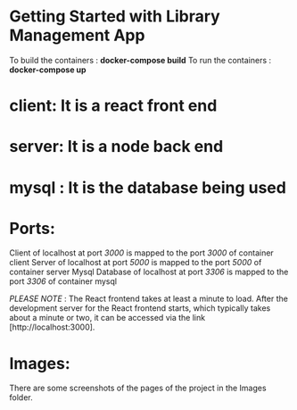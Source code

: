 # Getting Started with Library Management App

To build the containers : **docker-compose build**
To run the containers : **docker-compose up**

# client: It is a react front end

# server: It is a node back end

# mysql : It is the database being used

# Ports:

Client of localhost at port _3000_ is mapped to the port _3000_ of container client
Server of localhost at port _5000_ is mapped to the port _5000_ of container server
Mysql Database of localhost at port _3306_ is mapped to the port _3306_ of container mysql

_PLEASE NOTE_ : The React frontend takes at least a minute to load. After the development server for the React frontend starts, which typically takes about a minute or two, it can be accessed via the link [http://localhost:3000].

# Images:

There are some screenshots of the pages of the project in the Images folder.
